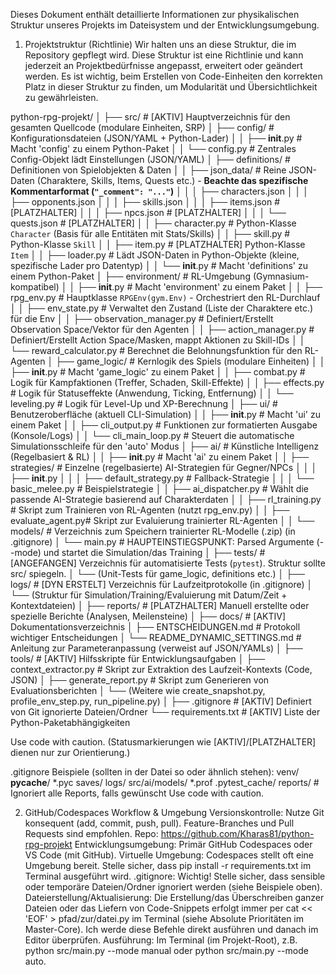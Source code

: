 Dieses Dokument enthält detaillierte Informationen zur physikalischen Struktur unseres Projekts im Dateisystem und der Entwicklungsumgebung.

1. Projektstruktur (Richtlinie)
Wir halten uns an diese Struktur, die im Repository gepflegt wird. Diese Struktur ist eine Richtlinie und kann jederzeit an Projektbedürfnisse angepasst, erweitert oder geändert werden. Es ist wichtig, beim Erstellen von Code-Einheiten den korrekten Platz in dieser Struktur zu finden, um Modularität und Übersichtlichkeit zu gewährleisten.

python-rpg-projekt/
│
├── src/                     # [AKTIV] Hauptverzeichnis für den gesamten Quellcode (modulare Einheiten, SRP)
│   ├── config/              # Konfigurationsdateien (JSON/YAML + Python-Lader)
│   │   ├── __init__.py      # Macht 'config' zu einem Python-Paket
│   │   └── config.py        # Zentrales Config-Objekt lädt Einstellungen (JSON/YAML)
│   ├── definitions/         # Definitionen von Spielobjekten & Daten
│   │   ├── json_data/       # Reine JSON-Daten (Charaktere, Skills, Items, Quests etc.) - **Beachte das spezifische Kommentarformat (`"_comment": "..."`)**
│   │   │   ├── characters.json
│   │   │   ├── opponents.json
│   │   │   ├── skills.json
│   │   │   ├── items.json    # [PLATZHALTER]
│   │   │   ├── npcs.json     # [PLATZHALTER]
│   │   │   └── quests.json   # [PLATZHALTER]
│   │   ├── character.py     # Python-Klasse `Character` (Basis für alle Entitäten mit Stats/Skills)
│   │   ├── skill.py         # Python-Klasse `Skill`
│   │   ├── item.py          # [PLATZHALTER] Python-Klasse `Item`
│   │   ├── loader.py        # Lädt JSON-Daten in Python-Objekte (kleine, spezifische Lader pro Datentyp)
│   │   └── __init__.py      # Macht 'definitions' zu einem Python-Paket
│   ├── environment/         # RL-Umgebung (Gymnasium-kompatibel)
│   │   ├── __init__.py      # Macht 'environment' zu einem Paket
│   │   ├── rpg_env.py       # Hauptklasse `RPGEnv(gym.Env)` - Orchestriert den RL-Durchlauf
│   │   ├── env_state.py     # Verwaltet den Zustand (Liste der Charaktere etc.) für die Env
│   │   ├── observation_manager.py # Definiert/Erstellt Observation Space/Vektor für den Agenten
│   │   ├── action_manager.py  # Definiert/Erstellt Action Space/Masken, mappt Aktionen zu Skill-IDs
│   │   └── reward_calculator.py # Berechnet die Belohnungsfunktion für den RL-Agenten
│   ├── game_logic/          # Kernlogik des Spiels (modulare Einheiten)
│   │   ├── __init__.py      # Macht 'game_logic' zu einem Paket
│   │   ├── combat.py        # Logik für Kampfaktionen (Treffer, Schaden, Skill-Effekte)
│   │   ├── effects.py       # Logik für Statuseffekte (Anwendung, Ticking, Entfernung)
│   │   └── leveling.py      # Logik für Level-Up und XP-Berechnung
│   ├── ui/                  # Benutzeroberfläche (aktuell CLI-Simulation)
│   │   ├── __init__.py      # Macht 'ui' zu einem Paket
│   │   ├── cli_output.py    # Funktionen zur formatierten Ausgabe (Konsole/Logs)
│   │   └── cli_main_loop.py # Steuert die automatische Simulationsschleife für den 'auto' Modus
│   ├── ai/                  # Künstliche Intelligenz (Regelbasiert & RL)
│   │   ├── __init__.py      # Macht 'ai' zu einem Paket
│   │   ├── strategies/      # Einzelne (regelbasierte) AI-Strategien für Gegner/NPCs
│   │   │   ├── __init__.py
│   │   │   ├── default_strategy.py # Fallback-Strategie
│   │   │   └── basic_melee.py    # Beispielstrategie
│   │   ├── ai_dispatcher.py # Wählt die passende AI-Strategie basierend auf Charakterdaten
│   │   ├── rl_training.py   # Skript zum Trainieren von RL-Agenten (nutzt rpg_env.py)
│   │   ├── evaluate_agent.py# Skript zur Evaluierung trainierter RL-Agenten
│   │   └── models/          # Verzeichnis zum Speichern trainierter RL-Modelle (.zip) (in .gitignore)
│   └── main.py              # HAUPTEINSTIEGSPUNKT: Parsed Argumente (--mode) und startet die Simulation/das Training
│
├── tests/                   # [ANGEFANGEN] Verzeichnis für automatisierte Tests (`pytest`). Struktur sollte src/ spiegeln.
│   └── (Unit-Tests für game_logic, definitions etc.)
│
├── logs/                    # [DYN ERSTELT] Verzeichnis für Laufzeitprotokolle (in .gitignore)
│   └── (Struktur für Simulation/Training/Evaluierung mit Datum/Zeit + Kontextdateien)
│
├── reports/                 # [PLATZHALTER] Manuell erstellte oder spezielle Berichte (Analysen, Meilensteine)
│
├── docs/                    # [AKTIV] Dokumentationsverzeichnis
│   ├── ENTSCHEIDUNGEN.md    # Protokoll wichtiger Entscheidungen
│   └── README_DYNAMIC_SETTINGS.md # Anleitung zur Parameteranpassung (verweist auf JSON/YAMLs)
│
├── tools/                   # [AKTIV] Hilfsskripte für Entwicklungsaufgaben
│   ├── context_extractor.py # Skript zur Extraktion des Laufzeit-Kontexts (Code, JSON)
│   ├── generate_report.py   # Skript zum Generieren von Evaluationsberichten
│   └── (Weitere wie create_snapshot.py, profile_env_step.py, run_pipeline.py)
│
├── .gitignore               # [AKTIV] Definiert von Git ignorierte Dateien/Ordner
└── requirements.txt         # [AKTIV] Liste der Python-Paketabhängigkeiten

Use code with caution.
(Statusmarkierungen wie [AKTIV]/[PLATZHALTER] dienen nur zur Orientierung.)

.gitignore Beispiele (sollten in der Datei so oder ähnlich stehen):
venv/
__pycache__/
*.pyc
saves/
logs/
src/ai/models/
*.prof
.pytest_cache/
reports/ # Ignoriert alle Reports, falls gewünscht
Use code with caution.

2. GitHub/Codespaces Workflow & Umgebung
Versionskontrolle: Nutze Git konsequent (add, commit, push, pull). Feature-Branches und Pull Requests sind empfohlen. Repo: https://github.com/Kharas81/python-rpg-projekt
Entwicklungsumgebung: Primär GitHub Codespaces oder VS Code (mit GitHub).
Virtuelle Umgebung: Codespaces stellt oft eine Umgebung bereit. Stelle sicher, dass pip install -r requirements.txt im Terminal ausgeführt wird.
.gitignore: Wichtig! Stelle sicher, dass sensible oder temporäre Dateien/Ordner ignoriert werden (siehe Beispiele oben).
Dateierstellung/Aktualisierung: Die Erstellung/das Überschreiben ganzer Dateien oder das Liefern von Code-Snippets erfolgt immer per cat << 'EOF' > pfad/zur/datei.py im Terminal (siehe Absolute Prioritäten im Master-Core). Ich werde diese Befehle direkt ausführen und danach im Editor überprüfen.
Ausführung: Im Terminal (im Projekt-Root), z.B. python src/main.py --mode manual oder python src/main.py --mode auto.